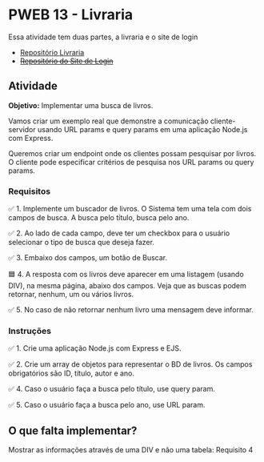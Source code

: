 # PWEB 13 - Livraria

Essa atividade tem duas partes, a livraria e o site de login

- [Repositório Livraria](https://github.com/iansantosos/pweb13-livraria)
- ~~[Repositório do Site de Login](https://github.com/iansantosos/pweb13-login)~~

## Atividade

**Objetivo:** Implementar uma busca de livros.

Vamos criar um exemplo real que demonstre a comunicação cliente-servidor usando URL params e query params em uma aplicação Node.js com Express.

Queremos criar um endpoint onde os clientes possam pesquisar por livros. O cliente pode especificar critérios de pesquisa nos URL params ou query params.

### Requisitos

✅ 1. Implemente um buscador de livros. O Sistema tem uma tela com dois campos de busca. A busca pelo título, busca pelo ano.

✅ 2. Ao lado de cada campo, deve ter um checkbox para o usuário selecionar o tipo de busca que deseja fazer.

✅ 3. Embaixo dos campos, um botão de Buscar.

🟦 4. A resposta com os livros deve aparecer em uma listagem (usando DIV), na mesma página, abaixo dos campos. Veja que as buscas podem retornar, nenhum, um ou vários livros.

✅ 5. No caso de não retornar nenhum livro uma mensagem deve informar.

### Instruções

✅ 1. Crie uma aplicação Node.js com Express e EJS.

✅ 2. Crie um array de objetos para representar o BD de livros. Os campos obrigatórios são ID, título, autor e ano.

✅ 4. Caso o usuário faça a busca pelo título, use query param.

✅ 5. Caso o usuário faça a busca pelo ano, use URL param.

## O que falta implementar?

Mostrar as informações através de uma DIV e não uma tabela: Requisito 4
